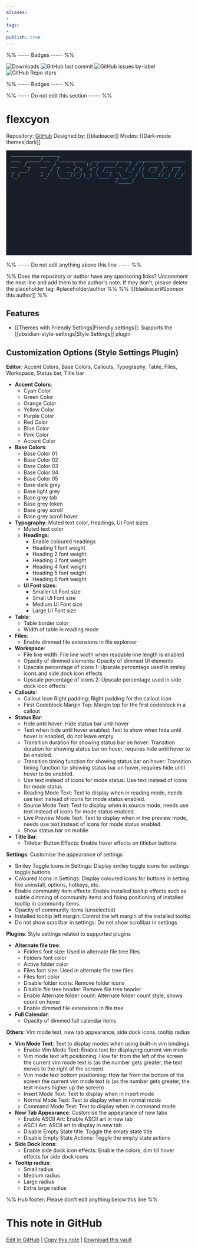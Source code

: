 ```yaml
---
aliases:
- 
tags: 
- 
publish: true
---
```


%% ----- Badges ----- %%

![Downloads](https://img.shields.io/badge/downloads-755-573E7A?style=for-the-badge&logo=)
![GitHub last commit](https://img.shields.io/github/last-commit/bladeacer/flexcyon?color=573E7A&label=last%20update&logo=github&style=for-the-badge)
![GitHub issues by-label](https://img.shields.io/github/issues/bladeacer/flexcyon/help%20wanted?color=573E7A&logo=github&style=for-the-badge) 
![GitHub Repo stars](https://img.shields.io/github/stars/bladeacer/flexcyon?color=573E7A&logo=github&style=for-the-badge)

%% ----- Badges ----- %%

%% ----- Do not edit this section ----- %%

# flexcyon

Repository: [GitHub](https://github.com/bladeacer/flexcyon)
Designed by: [[bladeacer]]
Modes: [[Dark-mode themes|dark]]



![screenshot](https://github.com/bladeacer/flexcyon/raw/HEAD//docs/dark.png)

%% ----- Do not edit anything above this line ----- %% 

%% Does the repository or author have any sponsoring links? Uncomment the next line and add them to the author's note. If they don't, please delete the placeholder tag: #placeholder/author %%
%% ![[bladeacer#Sponsor this author]] %%


## Features

- [[Themes with Friendly Settings|Friendly settings]]: Supports the [[obsidian-style-settings|Style Settings]] plugin

## Customization Options (Style Settings Plugin) 

**Editor**: Accent Colors, Base Colors, Callouts, Typography, Table, Files, Workspace, Status bar, Title bar
- **Accent Colors**: 
    - Cyan Color
    - Green Color
    - Orange Color
    - Yellow Color
    - Purple Color
    - Red Color
    - Blue Color
    - Pink Color
    - Accent Color
- **Base Colors**: 
    - Base Color 01
    - Base Color 02
    - Base Color 03
    - Base Color 04
    - Base Color 05
    - Base dark grey
    - Base light grey
    - Base grey tab
    - Base grey token
    - Base grey scroll
    - Base grey scroll hover
- **Typography**: Muted text color, Headings, UI Font sizes
    - Muted text color
    - **Headings**: 
        - Enable coloured headings
        - Heading 1 font weight
        - Heading 2 font weight
        - Heading 3 font weight
        - Heading 4 font weight
        - Heading 5 font weight
        - Heading 6 font weight
    - **UI Font sizes**: 
        - Smaller UI Font size
        - Small UI Font size
        - Medium UI Font size
        - Large UI Font size
- **Table**: 
    - Table border color
    - Width of table in reading mode
- **Files**: 
    - Enable dimmed file extensions in file exploroer
- **Workspace**: 
    - File line width: File line width when readable line length is enabled
    - Opacity of dimmed elements: Opacity of dimmed UI elements
    - Upscale percentage of icons 1: Upscale percentage used in smiley icons and side dock icon effects
    - Upscale percentage of icons 2: Upscale percentage used in side dock icon effects
- **Callouts**: 
    - Callout Icon Right padding: Right padding for the callout icon
    - First Codeblock Margin Top: Margin top for the first codeblock in a callout
- **Status Bar**: 
    - Hide until hover: Hide status bar until hover
    - Text when hide until hover enabled: Text to show when hide until hover is enabled, do not leave empty
    - Transition duration for showing status bar on hover: Transition duration for showing status bar on hover, requires hide until hover to be enabled.
    - Transition timing function for showing status bar on hover: Transition timing function for showing status bar on hover, requires hide until hover to be enabled.
    - Use text instead of icons for mode status: Use text instead of icons for mode status
    - Reading Mode Text: Text to display when in reading mode, needs use text instead of icons for mode status enabled.
    - Source Mode Text: Text to display when in source mode, needs use text instead of icons for mode status enabled.
    - Live Preview Mode Text: Text to display when in live preview mode, needs use text instead of icons for mode status enabled.
    - Show status bar on mobile
- **Title Bar**: 
    - Titlebar Button Effects: Enable hover effects on titlebar buttons

**Settings**: Customise the appearance of settings
- Smiley Toggle Icons in Settings: Display smiley toggle icons for settings toggle buttons
- Coloured Icons in Settings: Display coloured icons for buttons in setting like uninstall, options, hotkeys, etc.
- Enable community item effects: Enable installed tooltip effects such as subtle dimming of community items and fixing positioning of installed tooltip in community items.
- Opacity of community items (unselected)
- Installed tooltip left margin: Control the left margin of the installed tooltip
- Do not show scrollbar in settings: Do not show scrollbar in settings

**Plugins**: Style settings related to supported plugins
- **Alternate file tree**: 
    - Folders font size: Used in alternate file tree files
    - Folders font color
    - Active folder color
    - Files font size: Used in alternate file tree files
    - Files font color
    - Disable folder icons: Remove folder icons
    - Disable file tree header: Remove file tree header
    - Enable Alternate folder count: Alternate folder count style, shows count on hover
    - Enable dimmed file extensions in file tree
- **Full Calendar**: 
    - Opacity of dimmed full calendar items

**Others**: Vim mode text, new tab appearance, side dock icons, tooltip radius
- **Vim Mode Text**: Text to display modes when using built-in vim bindings
    - Enable Vim Mode Text: Enable text for displaying current vim mode
    - Vim mode text left positioning: How far from the left of the screen the current vim mode text is (as the number gets greater, the text moves to the right of the screen)
    - Vim mode text bottom positioning: How far from the bottom of the screen the current vim mode text is (as the number gets greater, the text moves higher up the screen)
    - Insert Mode Text: Text to display when in insert mode
    - Normal Mode Text: Text to display when in normal mode
    - Command Mode Text: Text to display when in command mode
- **New Tab Appearance**: Customise the appearance of new tabs
    - Enable ASCII Art: Enable ASCII art in new tab
    - ASCII Art: ASCII art to display in new tab
    - Disable Empty State title: Toggle the empty state title
    - Disable Empty State Actions: Toggle the empty state actions
- **Side Dock Icons**: 
    - Enable side dock icon effects: Enable the colors, dim till hover effects for side dock icons
- **Tooltip radius**: 
    - Small radius
    - Medium radius
    - Large radius
    - Extra large radius


%% Hub footer: Please don't edit anything below this line %%

# This note in GitHub

<span class="git-footer">[Edit In GitHub](https://github.dev/obsidian-community/obsidian-hub/blob/main/02%20-%20Community%20Expansions/02.05%20All%20Community%20Expansions/Themes/flexcyon.md "git-hub-edit-note") | [Copy this note](https://raw.githubusercontent.com/obsidian-community/obsidian-hub/main/02%20-%20Community%20Expansions/02.05%20All%20Community%20Expansions/Themes/flexcyon.md "git-hub-copy-note") | [Download this vault](https://github.com/obsidian-community/obsidian-hub/archive/refs/heads/main.zip "git-hub-download-vault") </span>
